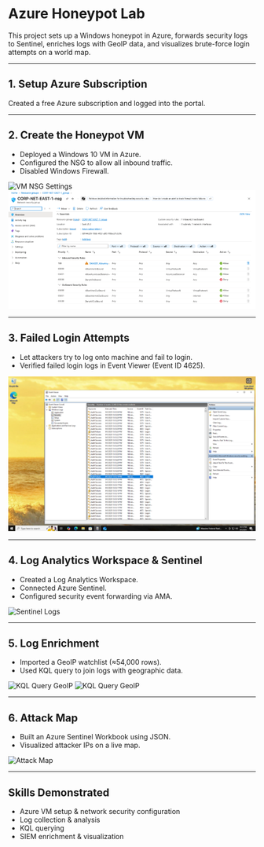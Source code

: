 # Azure Honeypot Lab

This project sets up a Windows honeypot in Azure, forwards security logs to Sentinel, enriches logs with GeoIP data, and visualizes brute-force login attempts on a world map.

---

## 1. Setup Azure Subscription
Created a free Azure subscription and logged into the portal.

---

## 2. Create the Honeypot VM
- Deployed a Windows 10 VM in Azure.
- Configured the NSG to allow all inbound traffic.
- Disabled Windows Firewall.

![VM NSG Settings](/images/vm-nsg.png)
![VM NSG Settings](Azure_Honeypot_lab//images/vm-nsg.png)

---

## 3. Failed Login Attempts
- Let attackers try to log onto machine and fail to  login.
- Verified failed login logs in Event Viewer (Event ID 4625).


![Event Viewer](Azure_Honeypot_lab/images/event-viewer.png)


---

## 4. Log Analytics Workspace & Sentinel
- Created a Log Analytics Workspace.
- Connected Azure Sentinel.
- Configured security event forwarding via AMA.

![Sentinel Logs](images/sentinel-logs.png)

---

## 5. Log Enrichment
- Imported a GeoIP watchlist (≈54,000 rows).
- Used KQL query to join logs with geographic data.

![KQL Query GeoIP](images/kql-query.png)
![KQL Query GeoIP](images/kql-query2.png)

---

## 6. Attack Map
- Built an Azure Sentinel Workbook using JSON.
- Visualized attacker IPs on a live map.

![Attack Map](images/attack-map.png)

---

## Skills Demonstrated
- Azure VM setup & network security configuration
- Log collection & analysis
- KQL querying
- SIEM enrichment & visualization
